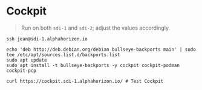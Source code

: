 # Cockpit

> Run on both `sdi-1` and `sdi-2`; adjust the values accordingly.

```shell
ssh jean@sdi-1.alphahorizon.io

echo 'deb http://deb.debian.org/debian bullseye-backports main' | sudo tee /etc/apt/sources.list.d/backports.list
sudo apt update
sudo apt install -t bullseye-backports -y cockpit cockpit-podman cockpit-pcp

curl https://cockpit.sdi-1.alphahorizon.io/ # Test Cockpit
```
